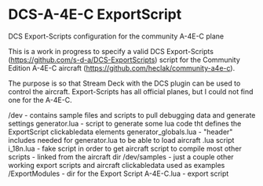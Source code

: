 # DCS-A-4E-C ExportScript
DCS Export-Scripts configuration for the community A-4E-C plane

This is a work in progress to specify a valid DCS Export-Scripts (https://github.com/s-d-a/DCS-ExportScripts) script for the Community Edition A-4E-C aircraft (https://github.com/heclak/community-a4e-c).

The purpose is so that Stream Deck with the DCS plugin can be used to control the aircraft. Export-Scripts has all official planes, but I could not find one for the A-4E-C.


/dev - contains sample files and scripts to pull debugging data and generate settings
    generator.lua - script to generate some lua code tht defines the ExportScript clickabledata elements
    generator_globals.lua - "header" includes needed for generator.lua to be able to load aircraft .lua script
    i_18n.lua - fake script in order to get aircraft script to compile
    most other scripts - linked from the aircraft dir
/dev/samples - just a couple other working export scripts and aircraft clickabledata used as examples
/ExportModules - dir for the Export Script
    A-4E-C.lua - export script